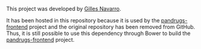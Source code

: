 This project was developed by [Gilles Navarro](https://github.com/gnavarro77).

It has been hosted in this repository because it is used by the [pandrugs-frontend](https://github.com/sing-group/pandrugs-frontend) project and the original repository has been removed from GitHub. Thus, it is still possible to use this dependency through Bower to build the [pandrugs-frontend](https://github.com/sing-group/pandrugs-frontend) project.